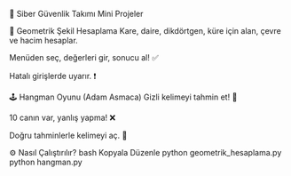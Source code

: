 🚀 Siber Güvenlik Takımı Mini Projeler

📐 Geometrik Şekil Hesaplama
Kare, daire, dikdörtgen, küre için alan, çevre ve hacim hesaplar.

Menüden seç, değerleri gir, sonucu al! ✅

Hatalı girişlerde uyarır. ❗

🕹 Hangman Oyunu (Adam Asmaca)
Gizli kelimeyi tahmin et! 🎯

10 canın var, yanlış yapma! ❌

Doğru tahminlerle kelimeyi aç. 🎉

⚙️ Nasıl Çalıştırılır?
bash
Kopyala
Düzenle
python geometrik_hesaplama.py  
python hangman.py  
